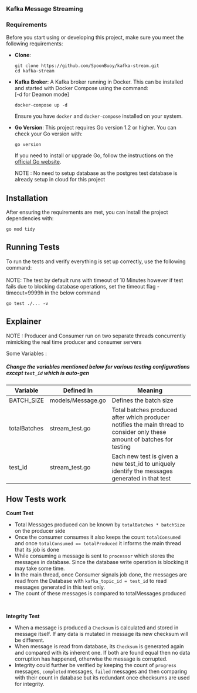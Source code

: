 ### Kafka Message Streaming

### Requirements

Before you start using or developing this project, make sure you meet the following requirements:

- **Clone**: 
  ```
  git clone https://github.com/SpoonBuoy/kafka-stream.git
  cd kafka-stream
  ```
  

- **Kafka Broker**: A Kafka broker running in Docker. This can be installed and started with Docker Compose using the command:
<br>[-d for Deamon mode]
  ```
  docker-compose up -d
  ```
  Ensure you have `docker` and `docker-compose` installed on your system.

- **Go Version**: This project requires Go version 1.2 or higher. You can check your Go version with:
  ```
  go version
  ```
  If you need to install or upgrade Go, follow the instructions on the [official Go website](https://golang.org/dl/).

  NOTE : No need to setup database as the postgres test database is already setup in cloud for this project

## Installation

After ensuring the requirements are met, you can install the project dependencies with:
```
go mod tidy
```

## Running Tests

To run the tests and verify everything is set up correctly, use the following command:
<br><br>
NOTE: The test by default runs with timeout of 10 Minutes however if test fails due to blocking database operations, set the timeout flag -timeout=9999h in the below command
```
go test ./... -v
```

## Explainer
 NOTE : Producer and Consumer run on two separate threads concurrently mimicking the real time producer and consumer servers

 Some Variables : 
 ##### Change the variables mentioned below for various testing configurations except `test_id` which is auto-gen
 | Variable | Defined In |  Meaning|
|----------|----------|----------|
| BATCH_SIZE | models/Message.go | Defines the batch size |
| totalBatches| stream_test.go | Total batches produced after which  producer notifies the main thread to consider only these amount of batches for testing |
| test_id | stream_test.go | Each new test is given a new test_id to uniquely identify the messages generated in that test |


## How Tests work
**Count Test** <br>
   - Total Messages produced can be known by `totalBatches * batchSize` on the producer side
   - Once the consumer consumes it also keeps the count `totalConsumed` and once `totalConsumed == totalProduced` it informs the main thread that its job is done
   - While consuming a message is sent to `processor` which stores the messages in database. Since the database write operation is blocking it may take some time.
   - In the main thread, once Consumer signals job done, the messages are read from the Database with `kafka_topic_id = test_id` to read messages generated in this test only.
   - The count of these messages is compared to totalMessages produced
   <br>

**Integrity Test** <br>
  - When a message is produced a `Checksum` is calculated and stored in message itself. If any data is mutated in message its new checksum will be different.
   - When message is read from database, its `Checksum` is generated again and compared with its inherent one. If both are found equal then no data corruption has happened, otherwise the message is corrupted.
   - Integrity could further be verified by keeping the count of `progress` messages, `completed` messages, `failed` messages and then comparing with their count in database but its redundant once checksums are used for integrity.